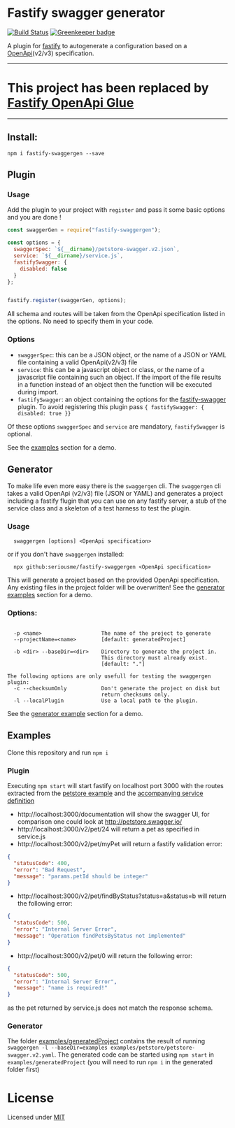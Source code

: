 # Fastify swagger generator
[![Build Status](https://travis-ci.org/seriousme/fastify-swaggergen.svg?branch=master)](https://travis-ci.org/seriousme/fastify-swaggergen)
[![Greenkeeper badge](https://badges.greenkeeper.io/seriousme/fastify-swaggergen.svg)](https://greenkeeper.io/)

A plugin for [fastify](https://www.fastify.io) to autogenerate a configuration based on a [OpenApi](https://www.openapis.org/)(v2/v3) specification.


----
# This project has been replaced by [Fastify OpenApi Glue](https://github.com/seriousme/fastify-openapi-glue)

----

<a name="install"></a>
## Install: 
```
npm i fastify-swaggergen --save
```
<a name="plugin"></a>
## Plugin
<a name="pluginUsage"></a>
### Usage

Add the plugin to your project with `register` and pass it some basic options and you are done !
```javascript
const swaggerGen = require("fastify-swaggergen");

const options = {
  swaggerSpec: `${__dirname}/petstore-swagger.v2.json`,
  service: `${__dirname}/service.js`,
  fastifySwagger: {
    disabled: false
  }
};


fastify.register(swaggerGen, options);
```

All schema and routes will be taken from the OpenApi specification listed in the options. No need to specify them in your code. 
<a name="pluginOptions"></a>
### Options
  - `swaggerSpec`: this can be a JSON object, or the name of a JSON or YAML file containing a valid OpenApi(v2/v3) file 
  - `service`: this can be a javascript object or class, or the name of a javascript file containing such an object. If the import of the file results in a function instead of an object then the function will be executed during import.
  - `fastifySwagger`: an object containing the options for the [fastify-swagger](https://github.com/fastify/fastify-swagger) plugin. To avoid registering this plugin pass `{ fastifySwagger: { disabled: true }}`

Of these options `swaggerSpec` and `service` are mandatory, `fastifySwagger` is optional.

See the [examples](#examples) section for a demo.
<a name="generator"></a>
## Generator

To make life even more easy there is the `swaggergen` cli. The `swaggergen` cli takes a valid OpenApi (v2/v3) file (JSON or YAML) and generates a project including a fastify flugin that you can use on any fastify server, a stub of the service class and a skeleton of a test harness to test the plugin. 

<a name="generatorUsage"></a>
### Usage
```
  swaggergen [options] <OpenApi specification>
```
or if you don't have `swaggergen` installed:
```
  npx github:seriousme/fastify-swaggergen <OpenApi specification>
```
This will generate a project based on the provided OpenApi specification.
Any existing files in the project folder will be overwritten!
See the [generator examples](#examples) section for a demo.
<a name="generatorOptions"></a>
### Options:
```

  -p <name>                   The name of the project to generate
  --projectName=<name>        [default: generatedProject]

  -b <dir> --baseDir=<dir>    Directory to generate the project in.
                              This directory must already exist.
                              [default: "."]

The following options are only usefull for testing the swaggergen plugin:
  -c --checksumOnly           Don't generate the project on disk but
                              return checksums only.
  -l --localPlugin            Use a local path to the plugin.
```
See the [generator example](#generatorExamples) section for a demo.

<a name="examples"></a>
## Examples
Clone this repository and run `npm i` 

<a name="pluginExamples"></a>
### Plugin
Executing `npm start` will start fastify on localhost port 3000 with the
routes extracted from the [petstore example](examples/petstore/petstore-swagger.v2.json) and the [accompanying service definition](examples/petstore/service.js)

* http://localhost:3000/documentation will show the swagger UI, for comparison one could look
  at http://petstore.swagger.io/
* http://localhost:3000/v2/pet/24 will return a pet as specified in service.js
* http://localhost:3000/v2/pet/myPet will return a fastify validation error:

```json
{
  "statusCode": 400,
  "error": "Bad Request",
  "message": "params.petId should be integer"
}
```

* http://localhost:3000/v2/pet/findByStatus?status=a&status=b will return
  the following error:

```json
{
  "statusCode": 500,
  "error": "Internal Server Error",
  "message": "Operation findPetsByStatus not implemented"
}
```

* http://localhost:3000/v2/pet/0 will return the following error:

```json
{
  "statusCode": 500,
  "error": "Internal Server Error",
  "message": "name is required!"
}
```

as the pet returned by service.js does not match the response schema.

<a name="generatorExamples"></a>
### Generator
The folder [examples/generatedProject](examples/generatedProject) contains the result of running `swaggergen -l --baseDir=examples examples/petstore/petstore-swagger.v2.yaml`. The generated code can be started using `npm start` in `examples/generatedProject` (you will need to run `npm i` in the generated folder first)
<a name="license"></a>


# License
Licensed under [MIT](license.txt)

